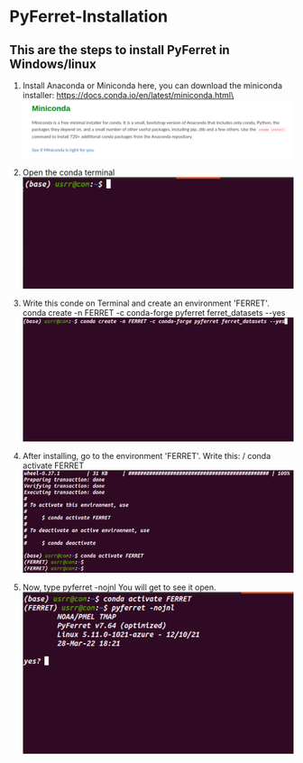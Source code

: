# PyFerret-Installation

## This are the steps to install PyFerret in Windows/linux
1. Install Anaconda or Miniconda
   here, you can download the miniconda installer: https://docs.conda.io/en/latest/miniconda.html\
   ![](images/conda.png)
2. Open the conda terminal  
    ![](images/terminal.png)
4. Write this conde on Terminal and create an environment 'FERRET'. 
    conda create -n FERRET -c conda-forge pyferret ferret_datasets --yes
    ![](images/conda_command.png)
    
4. After installing, go to the environment 'FERRET'. Write this:
   / conda activate FERRET 
    ![](images/ferret_env.png)
5. Now, type 
      pyferret -nojnl 
      You will get to see it open.
      ![](images/ferret.png)
  
